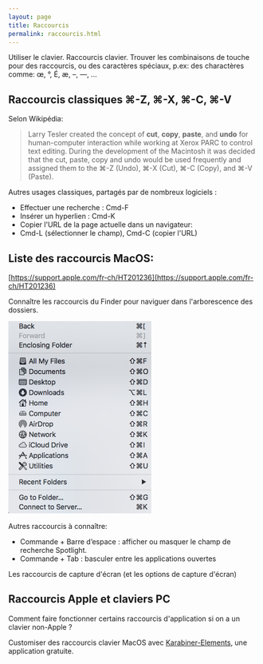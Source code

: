```yaml
---
layout: page
title: Raccourcis
permalink: raccourcis.html
---
```


Utiliser le clavier. Raccourcis clavier. Trouver les combinaisons de touche pour des raccourcis, ou des caractères spéciaux, p.ex: des charactères comme: œ, °, É, æ, –, —, ...  

## Raccourcis classiques ⌘-Z, ⌘-X, ⌘-C, ⌘-V

Selon Wikipédia:

> Larry Tesler created the concept of **cut**, **copy**, **paste**, and **undo** for human-computer interaction while working at Xerox PARC to control text editing. During the development of the Macintosh it was decided that the cut, paste, copy and undo would be used frequently and assigned them to the ⌘-Z (Undo), ⌘-X (Cut), ⌘-C (Copy), and ⌘-V (Paste).

Autres usages classiques, partagés par de nombreux logiciels :

- Effectuer une recherche : Cmd-F
- Insérer un hyperlien : Cmd-K
- Copier l'URL de la page actuelle dans un navigateur:
- Cmd-L (sélectionner le champ), Cmd-C (copier l'URL)

## Liste des raccourcis MacOS:

[https://support.apple.com/fr-ch/HT201236](https://support.apple.com/fr-ch/HT201236)

Connaître les raccourcis du Finder pour naviguer dans l'arborescence des dossiers.

![Raccourcis de navigation](img/navigation-finder.png)

Autres raccourcis à connaître:

- Commande + Barre d’espace : afficher ou masquer le champ de recherche Spotlight.
- Commande + Tab : basculer entre les applications ouvertes

Les raccourcis de capture d'écran (et les options de capture d'écran)


## Raccourcis Apple et claviers PC

Comment faire fonctionner certains raccourcis d'application si on a un clavier non-Apple ?

Customiser des raccourcis clavier MacOS avec [Karabiner-Elements](https://karabiner-elements.pqrs.org/), une application gratuite.

